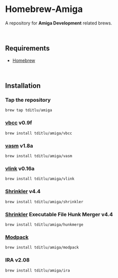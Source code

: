 Homebrew-Amiga
==============

A repository for **Amiga Development** related brews.

 

Requirements
------------

* [Homebrew](https://github.com/mxcl/homebrew)

 

Installation
------------

### Tap the repository

~~~~~~~~~~~~~~~~~~~~~~~~~~~~~~~~~~~~~~~~~~~~~~~~~~~~~~~~~~~~~~~~~~~~~~~~~~~~~~~~
brew tap tditlu/amiga
~~~~~~~~~~~~~~~~~~~~~~~~~~~~~~~~~~~~~~~~~~~~~~~~~~~~~~~~~~~~~~~~~~~~~~~~~~~~~~~~

### [vbcc](http://sun.hasenbraten.de/vbcc/) v0.9f

~~~~~~~~~~~~~~~~~~~~~~~~~~~~~~~~~~~~~~~~~~~~~~~~~~~~~~~~~~~~~~~~~~~~~~~~~~~~~~~~
brew install tditlu/amiga/vbcc
~~~~~~~~~~~~~~~~~~~~~~~~~~~~~~~~~~~~~~~~~~~~~~~~~~~~~~~~~~~~~~~~~~~~~~~~~~~~~~~~

### [vasm](http://sun.hasenbraten.de/vasm/) v1.8a

~~~~~~~~~~~~~~~~~~~~~~~~~~~~~~~~~~~~~~~~~~~~~~~~~~~~~~~~~~~~~~~~~~~~~~~~~~~~~~~~
brew install tditlu/amiga/vasm
~~~~~~~~~~~~~~~~~~~~~~~~~~~~~~~~~~~~~~~~~~~~~~~~~~~~~~~~~~~~~~~~~~~~~~~~~~~~~~~~

### [vlink](http://sun.hasenbraten.de/vlink/) v0.16a

~~~~~~~~~~~~~~~~~~~~~~~~~~~~~~~~~~~~~~~~~~~~~~~~~~~~~~~~~~~~~~~~~~~~~~~~~~~~~~~~
brew install tditlu/amiga/vlink
~~~~~~~~~~~~~~~~~~~~~~~~~~~~~~~~~~~~~~~~~~~~~~~~~~~~~~~~~~~~~~~~~~~~~~~~~~~~~~~~

### [Shrinkler](https://github.com/askeksa/Shrinkler) v4.4

~~~~~~~~~~~~~~~~~~~~~~~~~~~~~~~~~~~~~~~~~~~~~~~~~~~~~~~~~~~~~~~~~~~~~~~~~~~~~~~~
brew install tditlu/amiga/shrinkler
~~~~~~~~~~~~~~~~~~~~~~~~~~~~~~~~~~~~~~~~~~~~~~~~~~~~~~~~~~~~~~~~~~~~~~~~~~~~~~~~

### [Shrinkler](https://github.com/askeksa/Shrinkler) Executable File Hunk Merger v4.4

~~~~~~~~~~~~~~~~~~~~~~~~~~~~~~~~~~~~~~~~~~~~~~~~~~~~~~~~~~~~~~~~~~~~~~~~~~~~~~~~
brew install tditlu/amiga/hunkmerge
~~~~~~~~~~~~~~~~~~~~~~~~~~~~~~~~~~~~~~~~~~~~~~~~~~~~~~~~~~~~~~~~~~~~~~~~~~~~~~~~

### [Modpack](https://github.com/amigadev/modpack)

~~~~~~~~~~~~~~~~~~~~~~~~~~~~~~~~~~~~~~~~~~~~~~~~~~~~~~~~~~~~~~~~~~~~~~~~~~~~~~~~
brew install tditlu/amiga/modpack
~~~~~~~~~~~~~~~~~~~~~~~~~~~~~~~~~~~~~~~~~~~~~~~~~~~~~~~~~~~~~~~~~~~~~~~~~~~~~~~~

### IRA v2.08

~~~~~~~~~~~~~~~~~~~~~~~~~~~~~~~~~~~~~~~~~~~~~~~~~~~~~~~~~~~~~~~~~~~~~~~~~~~~~~~~
brew install tditlu/amiga/ira
~~~~~~~~~~~~~~~~~~~~~~~~~~~~~~~~~~~~~~~~~~~~~~~~~~~~~~~~~~~~~~~~~~~~~~~~~~~~~~~~
